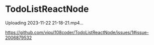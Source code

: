 # TodoListReactNode

Uploading 2023-11-22 21-18-21.mp4…

https://github.com/vipul108coder/TodoListReactNode/issues/1#issue-2006879532
